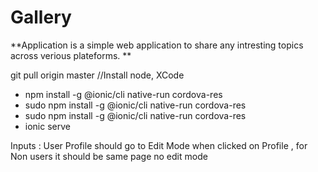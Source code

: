 #  Gallery

**Application is a simple web application to share any intresting topics across verious plateforms. 
**

 git pull origin master
    //Install node, XCode
   - npm install -g @ionic/cli native-run cordova-res
   - sudo npm install -g @ionic/cli native-run cordova-res
   - sudo npm install -g @ionic/cli native-run cordova-res
   - ionic serve 




   Inputs : User Profile should go to Edit Mode when clicked on Profile , for Non users it should be same page no edit mode